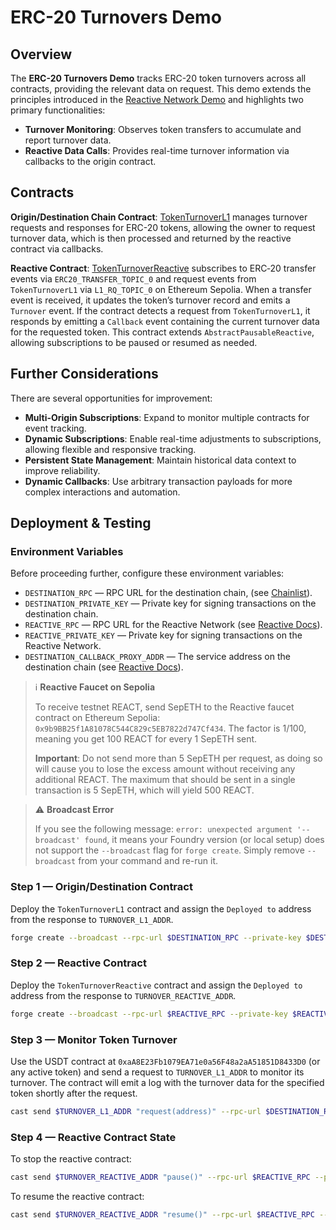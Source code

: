 # ERC-20 Turnovers Demo

## Overview

The **ERC-20 Turnovers Demo** tracks ERC-20 token turnovers across all contracts, providing the relevant data on request. This demo extends the principles introduced in the [Reactive Network Demo](https://github.com/Reactive-Network/reactive-smart-contract-demos/tree/main/src/demos/basic) and highlights two primary functionalities:

- **Turnover Monitoring**: Observes token transfers to accumulate and report turnover data.
- **Reactive Data Calls**: Provides real-time turnover information via callbacks to the origin contract.

## Contracts

**Origin/Destination Chain Contract**: [TokenTurnoverL1](https://github.com/Reactive-Network/reactive-smart-contract-demos/blob/main/src/demos/erc20-turnovers/TokenTurnoverL1.sol) manages turnover requests and responses for ERC-20 tokens, allowing the owner to request turnover data, which is then processed and returned by the reactive contract via callbacks.

**Reactive Contract**: [TokenTurnoverReactive](https://github.com/Reactive-Network/reactive-smart-contract-demos/blob/main/src/demos/erc20-turnovers/TokenTurnoverReactive.sol) subscribes to ERC‑20 transfer events via `ERC20_TRANSFER_TOPIC_0` and request events from `TokenTurnoverL1` via `L1_RQ_TOPIC_0` on Ethereum Sepolia. When a transfer event is received, it updates the token’s turnover record and emits a `Turnover` event. If the contract detects a request from `TokenTurnoverL1`, it responds by emitting a `Callback` event containing the current turnover data for the requested token. This contract extends `AbstractPausableReactive`, allowing subscriptions to be paused or resumed as needed.

## Further Considerations

There are several opportunities for improvement:

- **Multi-Origin Subscriptions**: Expand to monitor multiple contracts for event tracking.
- **Dynamic Subscriptions**: Enable real-time adjustments to subscriptions, allowing flexible and responsive tracking.
- **Persistent State Management**: Maintain historical data context to improve reliability.
- **Dynamic Callbacks**: Use arbitrary transaction payloads for more complex interactions and automation.

## Deployment & Testing

### Environment Variables

Before proceeding further, configure these environment variables:

* `DESTINATION_RPC` — RPC URL for the destination chain, (see [Chainlist](https://chainlist.org)).
* `DESTINATION_PRIVATE_KEY` — Private key for signing transactions on the destination chain.
* `REACTIVE_RPC` — RPC URL for the Reactive Network (see [Reactive Docs](https://dev.reactive.network/reactive-mainnet)).
* `REACTIVE_PRIVATE_KEY` — Private key for signing transactions on the Reactive Network.
* `DESTINATION_CALLBACK_PROXY_ADDR` — The service address on the destination chain (see [Reactive Docs](https://dev.reactive.network/origins-and-destinations#callback-proxy-address)).

> ℹ️ **Reactive Faucet on Sepolia**
>
> To receive testnet REACT, send SepETH to the Reactive faucet contract on Ethereum Sepolia: `0x9b9BB25f1A81078C544C829c5EB7822d747Cf434`. The factor is 1/100, meaning you get 100 REACT for every 1 SepETH sent.
>
> **Important**: Do not send more than 5 SepETH per request, as doing so will cause you to lose the excess amount without receiving any additional REACT. The maximum that should be sent in a single transaction is 5 SepETH, which will yield 500 REACT.

> ⚠️ **Broadcast Error**
> 
> If you see the following message: `error: unexpected argument '--broadcast' found`, it means your Foundry version (or local setup) does not support the `--broadcast` flag for `forge create`. Simply remove `--broadcast` from your command and re-run it.

### Step 1 — Origin/Destination Contract

Deploy the `TokenTurnoverL1` contract and assign the `Deployed to` address from the response to `TURNOVER_L1_ADDR`.

```bash
forge create --broadcast --rpc-url $DESTINATION_RPC --private-key $DESTINATION_PRIVATE_KEY src/demos/erc20-turnovers/TokenTurnoverL1.sol:TokenTurnoverL1 --value 0.02ether --constructor-args $DESTINATION_CALLBACK_PROXY_ADDR
```

### Step 2 — Reactive Contract

Deploy the `TokenTurnoverReactive` contract and assign the `Deployed to` address from the response to `TURNOVER_REACTIVE_ADDR`.

```bash
forge create --broadcast --rpc-url $REACTIVE_RPC --private-key $REACTIVE_PRIVATE_KEY src/demos/erc20-turnovers/TokenTurnoverReactive.sol:TokenTurnoverReactive --value 0.1ether --constructor-args $TURNOVER_L1_ADDR
```

### Step 3 — Monitor Token Turnover

Use the USDT contract at `0xaA8E23Fb1079EA71e0a56F48a2aA51851D8433D0` (or any active token) and send a request to `TURNOVER_L1_ADDR` to monitor its turnover. The contract will emit a log with the turnover data for the specified token shortly after the request.

```bash
cast send $TURNOVER_L1_ADDR "request(address)" --rpc-url $DESTINATION_RPC --private-key $DESTINATION_PRIVATE_KEY 0xaA8E23Fb1079EA71e0a56F48a2aA51851D8433D0
```

### Step 4 — Reactive Contract State

To stop the reactive contract:

```bash
cast send $TURNOVER_REACTIVE_ADDR "pause()" --rpc-url $REACTIVE_RPC --private-key $REACTIVE_PRIVATE_KEY
```

To resume the reactive contract:

```bash
cast send $TURNOVER_REACTIVE_ADDR "resume()" --rpc-url $REACTIVE_RPC --private-key $REACTIVE_PRIVATE_KEY
```